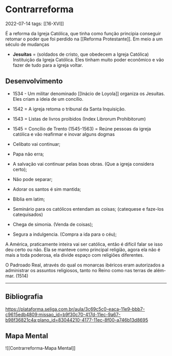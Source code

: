 # Contrarreforma
2022-07-14
tags: [[16-XVI]]

É a reforma da Igreja Católica, que tinha como função principia conseguir retomar o poder que foi perdido na [[Reforma Protestante]]. Em meio a um século de mudanças 

* **Jesuítas** = (soldados de cristo, que obedecem a Igreja Católica) Instituição da Igreja Católica. Eles tinham muito poder econômico e vão fazer de tudo para a igreja voltar.

## Desenvolvimento

* 1534 - Um militar denominado [[Inácio de Loyola]] organiza os Jesuítas. Eles criam a ideia de um concílio.
* 1542 = A igreja retoma o tribunal da Santa Inquisição.
* 1543 = Listas de livros proibidos (Index Librorum Prohibitorum)
* 1545 = Concílio de Trento (1545-1563) = Reúne pessoas da igreja católica e vão reafirmar e inovar alguns dogmas

* Celibato vai continuar;
* Papa não erra;
* A salvação vai continuar pelas boas obras. (Que a igreja considera certo);
* Não pode separar;
* Adorar os santos é sim mantida;
* Bíblia em latim;

* Seminário para os católicos entendam as coisas; (catequese e faze-los catequisados)
* Chega de simonia. (Venda de coisas);
* Segura a indulgencia. (Compra a ida para o céu);

A América, praticamente inteira vai ser católica, então é difícil falar se isso deu certo ou não. Ela se manteve como principal religião, agora ela não é mais a toda poderosa, ela divide espaço com religiões diferentes.
  
O Padroado Real, através do qual os monarcas ibéricos eram autorizados a administrar os assuntos religiosos, tanto no Reino como nas terras de além-mar. (1514)

-----------------------------------------------
## Bibliografia

https://plataforma.seliga.com.br/aula/3c69c5c0-eaca-11e9-bbb7-c9615edb4809;missao_id=b9f30c70-417d-11ec-9a67-b98f36821c4a;plano_id=83044210-4177-11ec-8f00-a746b13d8695

## Mapa Mental

![[Contrarreforma-Mapa Mental]]


